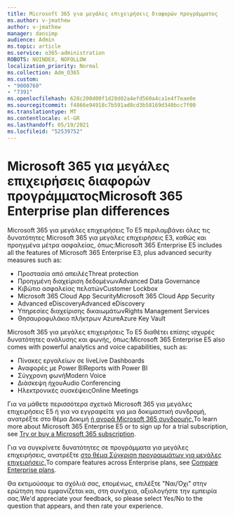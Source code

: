 ```yaml
---
title: Microsoft 365 για μεγάλες επιχειρήσεις διαφορών προγράμματος
ms.author: v-jmathew
author: v-jmathew
manager: dansimp
audience: Admin
ms.topic: article
ms.service: o365-administration
ROBOTS: NOINDEX, NOFOLLOW
localization_priority: Normal
ms.collection: Adm_O365
ms.custom:
- "9000760"
- "7391"
ms.openlocfilehash: 628c200d00f1d28d02a4efd560a4ca1e4f7eae0e
ms.sourcegitcommit: f4866e94918c7b591ad0cd3b58169d340bcc7f00
ms.translationtype: MT
ms.contentlocale: el-GR
ms.lasthandoff: 05/19/2021
ms.locfileid: "52539752"
---
```

# <a name="microsoft-365-enterprise-plan-differences"></a><span data-ttu-id="4e66f-102">Microsoft 365 για μεγάλες επιχειρήσεις διαφορών προγράμματος</span><span class="sxs-lookup"><span data-stu-id="4e66f-102">Microsoft 365 Enterprise plan differences</span></span>

<span data-ttu-id="4e66f-103">Microsoft 365 για μεγάλες επιχειρήσεις Το E5 περιλαμβάνει όλες τις δυνατότητες Microsoft 365 για μεγάλες επιχειρήσεις E3, καθώς και προηγμένα μέτρα ασφαλείας, όπως:</span><span class="sxs-lookup"><span data-stu-id="4e66f-103">Microsoft 365 Enterprise E5 includes all the features of Microsoft 365 Enterprise E3, plus advanced security measures such as:</span></span>

- <span data-ttu-id="4e66f-104">Προστασία από απειλές</span><span class="sxs-lookup"><span data-stu-id="4e66f-104">Threat protection</span></span>
- <span data-ttu-id="4e66f-105">Προηγμένη διαχείριση δεδομένων</span><span class="sxs-lookup"><span data-stu-id="4e66f-105">Advanced Data Governance</span></span>
- <span data-ttu-id="4e66f-106">Κιβώτιο ασφαλείας πελατών</span><span class="sxs-lookup"><span data-stu-id="4e66f-106">Customer Lockbox</span></span>
- <span data-ttu-id="4e66f-107">Microsoft 365 Cloud App Security</span><span class="sxs-lookup"><span data-stu-id="4e66f-107">Microsoft 365 Cloud App Security</span></span>
- <span data-ttu-id="4e66f-108">Advanced eDiscovery</span><span class="sxs-lookup"><span data-stu-id="4e66f-108">Advanced eDiscovery</span></span>
- <span data-ttu-id="4e66f-109">Υπηρεσίες διαχείρισης δικαιωμάτων</span><span class="sxs-lookup"><span data-stu-id="4e66f-109">Rights Management Services</span></span>
- <span data-ttu-id="4e66f-110">Θησαυροφυλάκιο πλήκτρων Azure</span><span class="sxs-lookup"><span data-stu-id="4e66f-110">Azure Key Vault</span></span>

<span data-ttu-id="4e66f-111">Microsoft 365 για μεγάλες επιχειρήσεις Το E5 διαθέτει επίσης ισχυρές δυνατότητες ανάλυσης και φωνής, όπως:</span><span class="sxs-lookup"><span data-stu-id="4e66f-111">Microsoft 365 Enterprise E5 also comes with powerful analytics and voice capabilities, such as:</span></span>

- <span data-ttu-id="4e66f-112">Πίνακες εργαλείων σε live</span><span class="sxs-lookup"><span data-stu-id="4e66f-112">Live Dashboards</span></span>
- <span data-ttu-id="4e66f-113">Αναφορές με Power BI</span><span class="sxs-lookup"><span data-stu-id="4e66f-113">Reports with Power BI</span></span>
- <span data-ttu-id="4e66f-114">Σύγχρονη φωνή</span><span class="sxs-lookup"><span data-stu-id="4e66f-114">Modern Voice</span></span>
- <span data-ttu-id="4e66f-115">Διάσκεψη ήχου</span><span class="sxs-lookup"><span data-stu-id="4e66f-115">Audio Conferencing</span></span>
- <span data-ttu-id="4e66f-116">Ηλεκτρονικές συσκέψεις</span><span class="sxs-lookup"><span data-stu-id="4e66f-116">Online Meetings</span></span>

<span data-ttu-id="4e66f-117">Για να μάθετε περισσότερα σχετικά Microsoft 365 για μεγάλες επιχειρήσεις E5 ή για να εγγραφείτε για μια δοκιμαστική συνδρομή, ανατρέξτε στο θέμα Δοκιμή [ή αγορά Microsoft 365 συνδρομής.](https://go.microsoft.com/fwlink/?linkid=2099673)</span><span class="sxs-lookup"><span data-stu-id="4e66f-117">To learn more about Microsoft 365 Enterprise E5 or to sign up for a trial subscription, see [Try or buy a Microsoft 365 subscription](https://go.microsoft.com/fwlink/?linkid=2099673).</span></span>

<span data-ttu-id="4e66f-118">Για να συγκρίνετε δυνατότητες σε προγράμματα για μεγάλες επιχειρήσεις, ανατρέξτε [στο θέμα Σύγκριση προγραμμάτων για μεγάλες επιχειρήσεις.](https://go.microsoft.com/fwlink/?linkid=2097200)</span><span class="sxs-lookup"><span data-stu-id="4e66f-118">To compare features across Enterprise plans, see [Compare Enterprise plans](https://go.microsoft.com/fwlink/?linkid=2097200).</span></span>

<span data-ttu-id="4e66f-119">Θα εκτιμούσαμε τα σχόλιά σας, επομένως, επιλέξτε "Ναι/Όχι" στην ερώτηση που εμφανίζεται και, στη συνέχεια, αξιολογήστε την εμπειρία σας.</span><span class="sxs-lookup"><span data-stu-id="4e66f-119">We'd appreciate your feedback, so please select Yes/No to the question that appears, and then rate your experience.</span></span>
